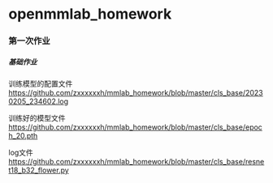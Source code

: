 # openmmlab_homework
### 第一次作业
##### 基础作业
训练模型的配置文件   https://github.com/zxxxxxxh/mmlab_homework/blob/master/cls_base/20230205_234602.log

训练好的模型文件   https://github.com/zxxxxxxh/mmlab_homework/blob/master/cls_base/epoch_20.pth

log文件   https://github.com/zxxxxxxh/mmlab_homework/blob/master/cls_base/resnet18_b32_flower.py
